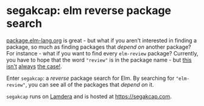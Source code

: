 # segakcap: elm reverse package search

[package.elm-lang.org](https://package.elm-lang.org) is great - but what if you aren't interested in finding a package, so much as finding packages that _depend on_ another package? For instance - what if you want to find every `elm-review` package? Currently, you have to hope that the word `"review"` is in the package name - but [this isn't](https://package.elm-lang.org/packages/canceraiddev/elm-pages/latest/) [always](https://package.elm-lang.org/packages/choonkeat/only-import-outside/latest/) [the case!](https://package.elm-lang.org/packages/lxierita/no-typealias-constructor-call/latest/).

Enter `segakcap`: a _reverse_ package search for Elm. By searching for `"elm-review"`, you can see all of the packages that _depend on_ it.

`segakcap` runs on [Lamdera](https://lamdera.com) and is hosted at https://segakcap.com.